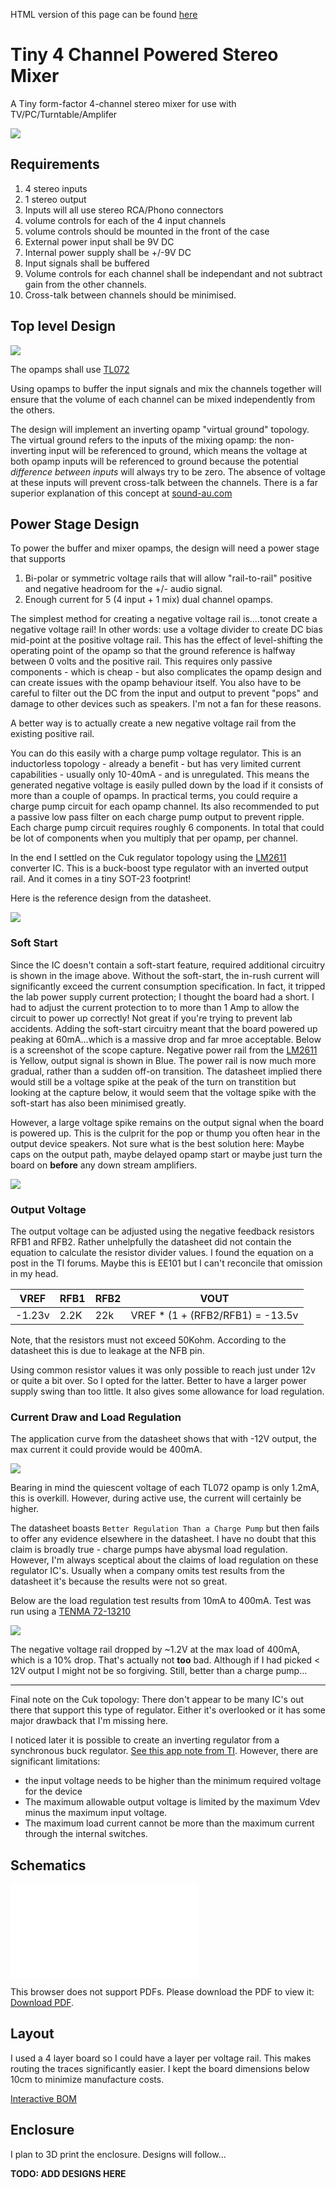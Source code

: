 HTML version of this page can be found [here](https://cracked-machine.github.io/Tiny4xPoweredStereoMixer/)

# Tiny 4 Channel Powered Stereo Mixer

A Tiny form-factor 4-channel stereo mixer for use with TV/PC/Turntable/Amplifer

![](doc/design/SystemContextDiagram.drawio.png)

## Requirements

1. 4 stereo inputs
2. 1 stereo output
3. Inputs will all use stereo RCA/Phono connectors
4. volume controls for each of the 4 input channels
5. volume controls should be mounted in the front of the case
6. External power input shall be 9V DC
7. Internal power supply shall be +/-9V DC
8. Input signals shall be buffered
9. Volume controls for each channel shall  be independant and not subtract gain from the other channels.
10. Cross-talk between channels should be minimised.
  
## Top level Design

![](doc/design/BlockDiagram.drawio.png)

The opamps shall use [TL072](https://www.ti.com/lit/gpn/TL072H)

Using opamps to buffer the input signals and mix the channels together will ensure that the volume of each channel can be mixed independently from the others.

The design will implement an inverting opamp "virtual  ground" topology. The virtual ground refers to the inputs of the mixing opamp: the non-inverting input will be referenced to ground, which means the voltage at both opamp inputs will be referenced to ground because the potential _difference between inputs_ will always try to be zero. The absence of voltage at these inputs will prevent cross-talk between the channels. There is a far superior explanation of this concept at [sound-au.com](https://sound-au.com/articles/audio-mixing.htm#s3)

## Power Stage Design

To power the buffer and mixer opamps, the design will need a power stage that supports 

1. Bi-polar or symmetric voltage rails that will allow "rail-to-rail" positive and negative headroom for the +/- audio signal.
2. Enough current for 5 (4 input + 1 mix) dual channel opamps. 

The simplest method for creating a negative voltage rail is....tonot create a negative voltage rail! In other words: use a voltage divider to create DC bias mid-point at the positive voltage rail. This has the effect of level-shifting the operating point of the opamp so that the ground reference is halfway between 0 volts and the positive rail. This requires only passive components - which is cheap - but also complicates the opamp design and can create issues with the opamp behaviour itself. You also have to be careful to filter out the DC from the input and output to prevent "pops" and damage to other devices such as speakers. I'm not a fan for these reasons. 

A better way is to actually create a new negative voltage rail from the existing positive rail. 

You can do this easily with a charge pump voltage regulator. This is an inductorless topology - already a benefit - but has very limited current capabilities - usually only 10-40mA - and is unregulated. This means the generated negative voltage is easily pulled down by the load if it consists of more than a couple of opamps. In practical terms, you could require a charge pump circuit for each opamp channel. Its also recommended to put a passive low pass filter on each charge pump output to prevent ripple. Each charge pump circuit requires roughly 6 components. In total that could be lot of components when you multiply that per opamp, per channel.

In the end I settled on the Cuk regulator topology using the [LM2611](https://www.ti.com/lit/ds/symlink/lm2611.pdf) converter IC. This is a buck-boost type regulator with an inverted output rail. And it comes in a tiny SOT-23 footprint!

Here is the reference design from the datasheet. 

![](doc/design/LM2611_Shutdown_and_Soft-Start.PNG)

### Soft Start

Since the IC doesn't contain a soft-start feature, required additional circuitry is shown in the image above. Without the soft-start, the in-rush current will significantly exceed the current consumption specification. In fact, it tripped the lab power supply current protection; I thought the board had a short. I had to adjust the current protection to to more than 1 Amp to allow the circuit to power up correctly! Not great if you're trying to prevent lab accidents. Adding the soft-start circuitry meant that the board powered up peaking at 60mA...which is a massive drop and far mroe acceptable. Below is a screenshot of the scope capture. Negative power rail from the [LM2611](https://www.ti.com/lit/ds/symlink/lm2611.pdf) is Yellow, output signal is shown in Blue. The power rail is now much more gradual, rather than a sudden off-on transition. The datasheet implied there would still be a voltage spike at the peak of the turn on transtition but looking at the capture below, it would seem that the voltage spike with the soft-start has also been minimised greatly.

However, a large voltage spike remains on the output signal when the board is powered up. This is the culprit for the pop or thump you often hear in the output device speakers. Not sure what is the best solution here: Maybe caps on the output path, maybe delayed opamp start or maybe just turn the board on __before__ any down stream amplifiers.

![](doc/design/soft-start-scope-capture.jpg)

### Output Voltage 

The output voltage can be adjusted using the negative feedback resistors RFB1 and RFB2.
Rather unhelpfully the datasheet did not contain the equation to calculate the resistor divider values. I found the equation on a post in the TI forums. Maybe this is EE101 but I can't reconcile that omission in my head.

|VREF|RFB1|RFB2|VOUT|
|-|-|-|-|
|-1.23v|2.2K|22k|VREF * (1 + (RFB2/RFB1)  = -13.5v|

Note, that the resistors must not exceed 50Kohm. According to the datasheet this is due to leakage at the NFB pin.

Using common resistor values it was only possible to reach just under 12v or quite a bit over. So I opted for the latter. Better to have a larger power supply swing than too little. It also gives some allowance for load regulation.

### Current Draw and Load Regulation

The application curve from the datasheet shows that with -12V output, the max current it could provide would be 400mA.

![](doc/design/ApplicationCurve-Max_Output_Current_vs_Output_Voltage_12V_to_–5V.png)

Bearing in mind the quiescent voltage of each TL072 opamp is only 1.2mA, this is overkill. However, during active use, the current will certainly be higher. 

The datasheet boasts `Better Regulation Than a Charge Pump` but then fails to offer any evidence elsewhere in the datasheet. I have no doubt that this claim is broadly true - charge pumps have abysmal load regulation. However, I'm always sceptical about the claims of load regulation on these regulator IC's. Usually when a company omits test results from the datasheet it's because the results were not so great.  

Below are the load regulation test results from 10mA to 400mA. Test was run using a [TENMA 72-13210](https://uk.farnell.com/tenma/72-13210/dc-electronic-load-prog-30a-120v/dp/2848407)

![](doc/design/LoadRegulation.png)

The negative voltage rail dropped by ~1.2V at the max load of 400mA, which is a 10% drop. That's actually not __too__ bad. Although if I had picked < 12V output I might not be so forgiving. Still, better than a charge pump...

---

Final note on the Cuk topology: There don't appear to be many IC's out there that support this type of regulator. Either it's overlooked or it has some major drawback that I'm missing here.

I noticed later it is possible to create an inverting regulator from a synchronous buck regulator.  [See this app note from TI](https://www.ti.com/lit/an/slva458b/slva458b.pdf). However, there are significant limitations:

- the input voltage
needs to be higher than the minimum required voltage for the device
- The maximum allowable output
voltage is limited by the maximum Vdev minus the maximum input voltage.
- The maximum load current cannot be more than the maximum current through the internal switches.


## Schematics

<object data="doc/design/Tiny4xPoweredStereoMixer.pdf" type="application/pdf" width="100%" height="1000px">
    <embed src="doc/design/Tiny4xPoweredStereoMixer.pdf">
        <p>This browser does not support PDFs. Please download the PDF to view it: <a href="doc/design/Tiny4xPoweredStereoMixer.pdf">Download PDF</a>.</p>
    </embed>
</object>

## Layout

I used a 4 layer board so I could have a layer per voltage rail. This makes routing the traces significantly easier. I kept the board dimensions below 10cm to minimize manufacture costs. 

[Interactive BOM](https://cracked-machine.github.io/Tiny4xPoweredStereoMixer/doc/design/ibom.html)

## Enclosure

I plan to 3D print the enclosure. Designs will follow...

**TODO: ADD DESIGNS HERE**
